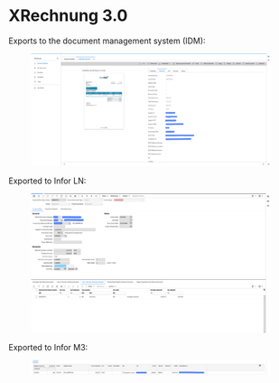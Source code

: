 # XRechnung 3.0

Exports to the document management system (IDM):

<figure><img src="../../../../../../.gitbook/assets/image (350).png" alt=""><figcaption></figcaption></figure>

Exported to Infor LN:

<figure><img src="../../../../../../.gitbook/assets/image (361).png" alt=""><figcaption></figcaption></figure>

Exported to Infor M3:

<figure><img src="../../../../../../.gitbook/assets/image (2) (1) (1).png" alt=""><figcaption></figcaption></figure>
